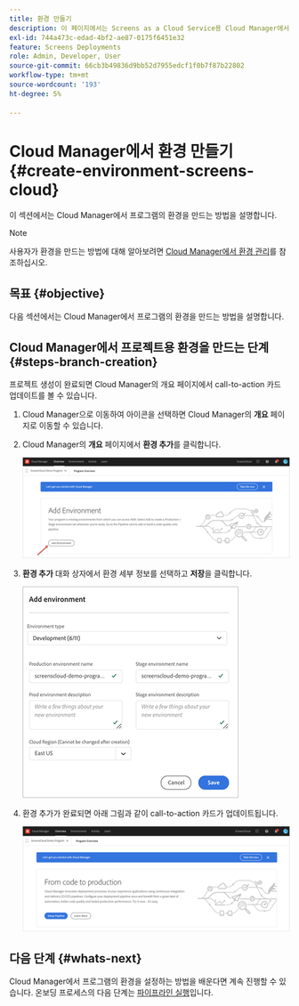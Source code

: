```yaml
---
title: 환경 만들기
description: 이 페이지에서는 Screens as a Cloud Service용 Cloud Manager에서 환경을 만드는 방법에 대해 설명합니다.
exl-id: 744a473c-edad-4bf2-ae87-0175f6451e32
feature: Screens Deployments
role: Admin, Developer, User
source-git-commit: 66cb3b49836d9bb52d7955edcf1f0b7f87b22802
workflow-type: tm+mt
source-wordcount: '193'
ht-degree: 5%

---
```


# Cloud Manager에서 환경 만들기 {#create-environment-screens-cloud}

이 섹션에서는 Cloud Manager에서 프로그램의 환경을 만드는 방법을 설명합니다.

>[!NOTE]
>사용자가 환경을 만드는 방법에 대해 알아보려면 [Cloud Manager에서 환경 관리](https://experienceleague.adobe.com/docs/experience-manager-cloud-service/content/implementing/using-cloud-manager/manage-environments.html)를 참조하십시오.

## 목표 {#objective}

다음 섹션에서는 Cloud Manager에서 프로그램의 환경을 만드는 방법을 설명합니다.

## Cloud Manager에서 프로젝트용 환경을 만드는 단계 {#steps-branch-creation}

프로젝트 생성이 완료되면 Cloud Manager의 개요 페이지에서 call-to-action 카드 업데이트를 볼 수 있습니다.

1. Cloud Manager으로 이동하여 아이콘을 선택하면 Cloud Manager의 **개요** 페이지로 이동할 수 있습니다.

1. Cloud Manager의 **개요** 페이지에서 **환경 추가**&#x200B;를 클릭합니다.

   ![이미지](/help/screens-cloud/assets/onboarding/add-environ1.png)

1. **환경 추가** 대화 상자에서 환경 세부 정보를 선택하고 **저장**&#x200B;을 클릭합니다.

   ![이미지](/help/screens-cloud/assets/onboarding/add-environ2.png)

1. 환경 추가가 완료되면 아래 그림과 같이 call-to-action 카드가 업데이트됩니다.

   ![이미지](/help/screens-cloud/assets/onboarding/add-environ3a.png)

## 다음 단계 {#whats-next}

Cloud Manager에서 프로그램의 환경을 설정하는 방법을 배운다면 계속 진행할 수 있습니다. 온보딩 프로세스의 다음 단계는 [파이프라인 실행](/help/screens-cloud/onboarding-screens-cloud/running-a-pipeline.md)입니다.
